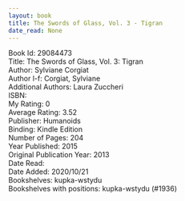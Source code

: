 ```yaml
---
layout: book
title: The Swords of Glass, Vol. 3 - Tigran
date_read: None
---
```


Book Id: 29084473<br />
Title: The Swords of Glass, Vol. 3: Tigran<br />
Author: Sylviane Corgiat<br />
Author l-f: Corgiat, Sylviane<br />
Additional Authors: Laura Zuccheri<br />
ISBN: <br />
My Rating: 0<br />
Average Rating: 3.52<br />
Publisher: Humanoids<br />
Binding: Kindle Edition<br />
Number of Pages: 204<br />
Year Published: 2015<br />
Original Publication Year: 2013<br />
Date Read: <br />
Date Added: 2020/10/21<br />
Bookshelves: kupka-wstydu<br />
Bookshelves with positions: kupka-wstydu (#1936)<br />

